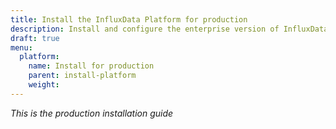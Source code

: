 ```yaml
---
title: Install the InfluxData Platform for production
description: Install and configure the enterprise version of InfluxData Platform for production use
draft: true
menu:
  platform:
    name: Install for production
    parent: install-platform
    weight:
---
```


_This is the production installation guide_
